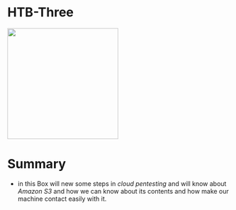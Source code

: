 # HTB-Three 

<img src="./Assets/HTB/THREE/assets/three.png" width=250 height=250 > 

# Summary 

* in this Box will new some steps in *cloud pentesting* and will know about *Amazon S3* and how we can know about its contents and how make our machine contact easily with it. 
